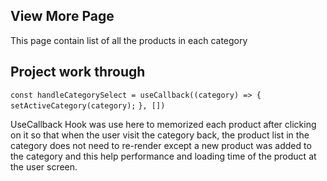 ## View More Page

This page contain list of all the products in each category

## Project work through

`const handleCategorySelect = useCallback((category) => {`
`setActiveCategory(category);`
`}, [])`

UseCallback Hook was use here to memorized each product after clicking on it so that when the user visit the category back, the product list in the category does not need to re-render except a new product was added to the category and this help performance and loading time of the product at the user screen.
